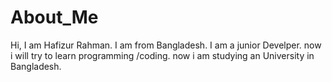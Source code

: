 

# About_Me
Hi, I am Hafizur Rahman.
I am from Bangladesh.
I am a junior Develper.
now i will try to learn programming /coding.
now i am studying an University in Bangladesh.
